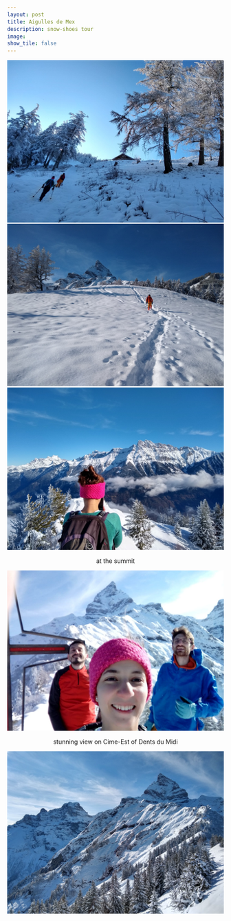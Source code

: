 ```yaml
---
layout: post
title: Aigulles de Mex		
description: snow-shoes tour
image:
show_tile: false 
---
```


![](../assets/images/winter/aigulles_mex/IMG-20191204-WA0005.jpg)
![](../assets/images/winter/aigulles_mex/IMG-20191204-WA0001.jpg)
![](../assets/images/winter/aigulles_mex/IMG-20191204-WA0003.jpg)


<center > at the summit </center>


![](../assets/images/winter/aigulles_mex/IMG-20191130-WA0002.jpg)	


<center> stunning view on Cime-Est of Dents du Midi </center>

![](../assets/images/winter/aigulles_mex/IMG-20191204-WA0006.jpg)
